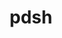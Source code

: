 ---
title: "pdsh"
layout: cache
category: package
meta: {"versions": ["2.31"], "compilers": ["gcc@8.3.1", "gcc@9.3.0", "gcc@8.1.0", "gcc@7.5.0", "intel@19.1.3.304", "gcc@7.3.1", "gcc@8.4.1", "gcc@7.3.0", "gcc@10.3.0", "gcc@7.4.0"]}
spec_files: 
 - "pdsh@2.31%gcc@7.3.0+ssh+static_modules arch=linux-rhel7-x86_64": spec-0.json
 - "pdsh@2.31%gcc@8.1.0+ssh+static_modules arch=linux-rhel7-x86_64": spec-1.json
 - "pdsh@2.31%gcc@7.5.0+ssh+static_modules arch=linux-ubuntu18.04-x86_64": spec-2.json
 - "pdsh@2.31%gcc@7.5.0+ssh+static_modules arch=linux-ubuntu18.04-ppc64le": spec-3.json
 - "pdsh@2.31%gcc@7.3.0+ssh+static_modules arch=linux-ubuntu18.04-ppc64le": spec-4.json
 - "pdsh@2.31%gcc@9.3.0+ssh+static_modules arch=linux-ubuntu20.04-ppc64le": spec-5.json
 - "pdsh@2.31%gcc@7.3.0+ssh+static_modules arch=linux-centos7-ppc64le": spec-6.json
 - "pdsh@2.31%gcc@9.3.0+ssh+static_modules arch=linux-ubuntu20.04-x86_64": spec-7.json
 - "pdsh@2.31%gcc@7.5.0+ssh+static_modules arch=linux-ubuntu18.04-power8le": spec-8.json
 - "pdsh@2.31%gcc@9.3.0+ssh+static_modules arch=linux-rhel7-ppc64le": spec-9.json
 - "pdsh@2.31%gcc@8.1.0+ssh+static_modules arch=linux-rhel7-ppc64le": spec-10.json
 - "pdsh@2.31%gcc@8.3.1+ssh+static_modules arch=linux-rhel8-x86_64": spec-11.json
 - "pdsh@2.31%gcc@7.3.0+ssh+static_modules arch=linux-centos7-x86_64": spec-12.json
 - "pdsh@2.31%gcc@8.1.0+ssh+static_modules arch=linux-rhel7-ppc64le": spec-13.json
 - "pdsh@2.31%intel@19.1.3.304+ssh+static_modules arch=cray-cnl7-haswell": spec-14.json
 - "pdsh@2.31%gcc@7.3.0+ssh+static_modules arch=linux-rhel8-x86_64": spec-15.json
 - "pdsh@2.31%gcc@7.5.0+ssh+static_modules arch=linux-ubuntu18.04-aarch64": spec-16.json
 - "pdsh@2.31%gcc@7.3.0+ssh+static_modules arch=linux-rhel7-ppc64le": spec-17.json
 - "pdsh@2.31%gcc@8.3.1+ssh+static_modules arch=linux-rhel8-ppc64le": spec-18.json
 - "pdsh@2.31%gcc@8.3.1+ssh+static_modules arch=linux-centos8-ppc64le": spec-19.json
 - "pdsh@2.31%gcc@8.3.1+ssh+static_modules arch=linux-centos8-x86_64": spec-20.json
 - "pdsh@2.31%gcc@8.3.1+ssh+static_modules arch=linux-rhel8-aarch64": spec-21.json
 - "pdsh@2.31%gcc@8.1.0+ssh+static_modules arch=linux-centos7-x86_64": spec-22.json
 - "pdsh@2.31%gcc@7.3.0+ssh+static_modules arch=linux-ubuntu18.04-x86_64": spec-23.json
 - "pdsh@2.31%gcc@8.1.0+ssh+static_modules arch=linux-rhel7-x86_64": spec-24.json
 - "pdsh@2.31%gcc@9.3.0+ssh+static_modules arch=linux-rhel7-x86_64": spec-25.json
 - "pdsh@2.31%gcc@9.3.0+ssh+static_modules arch=cray-cnl7-haswell": spec-26.json
 - "pdsh@2.31%gcc@10.3.0+ssh+static_modules arch=linux-ubuntu21.04-ppc64le": spec-27.json
 - "pdsh@2.31%gcc@10.3.0+ssh+static_modules arch=linux-ubuntu21.04-x86_64": spec-28.json
 - "pdsh@2.31%gcc@7.3.1+ssh+static_modules arch=linux-amzn2-x86_64": spec-29.json
 - "pdsh@2.31%gcc@8.4.1+ssh+static_modules arch=linux-rhel8-x86_64": spec-30.json
 - "pdsh@2.31%gcc@7.5.0+ssh+static_modules arch=linux-ubuntu18.04-x86_64": spec-31.json
 - "pdsh@2.31%gcc@7.3.0+ssh+static_modules arch=linux-centos8-x86_64": spec-32.json
 - "pdsh@2.31%gcc@8.1.0+ssh+static_modules arch=linux-centos7-ppc64le": spec-33.json
 - "pdsh@2.31%gcc@7.5.0+ssh+static_modules arch=linux-ubuntu18.04-ppc64le": spec-34.json
 - "pdsh@2.31%gcc@7.4.0+ssh+static_modules arch=linux-ubuntu18.04-x86_64": spec-35.json
 - "pdsh@2.31%gcc@8.4.1+ssh+static_modules arch=linux-rhel8-ppc64le": spec-36.json
 - "pdsh@2.31%gcc@8.1.0+ssh+static_modules arch=linux-rhel7-power8le": spec-37.json

---